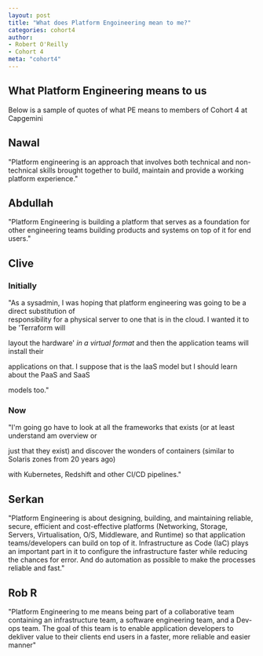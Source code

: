 ```yaml
---
layout: post
title: "What does Platform Engoineering mean to me?"
categories: cohort4
author:
- Robert O'Reilly
- Cohort 4
meta: "cohort4"
---
```


## What Platform Engineering means to us

Below is a sample of quotes of what PE means to members of Cohort 4 at Capgemini

## Nawal

"Platform engineering is an approach that involves both technical and non-technical skills brought together to build, maintain and provide a working platform experience."

## Abdullah

"Platform Engineering is building a platform that serves as a foundation for other engineering teams building products and systems on top of it for end users."

## Clive

### Initially
 
"As a sysadmin, I was hoping that platform engineering was going to be a direct substitution of  
responsibility for a physical server to one that is in the cloud. I wanted it to be 'Terraform will

layout the hardware' _in a virtual format_ and then the application teams will install their  

applications on that. I suppose that is the IaaS model but I should learn about the PaaS and SaaS  

models too."

### Now
 
"I'm going go have to look at all the frameworks that exists (or at least understand am overview or

just that they exist) and discover the wonders of containers (similar to Solaris zones from 20 years ago)

with Kubernetes, Redshift and other CI/CD pipelines."

## Serkan

"Platform Engineering is about designing, building, and maintaining reliable, secure, efficient and cost-effective platforms (Networking, Storage, Servers, Virtualisation, O/S, Middleware, and Runtime) so that application teams/developers can build on top of it. Infrastructure as Code (IaC) plays an important part in it to configure the infrastructure faster while reducing the chances for error. And do automation as possible to make the processes reliable and fast."

## Rob R

"Platform Engineering to me means being part of a collaborative team containing an infrastructure team, a software engineering team, and a Dev-ops team.  The goal of this team is to enable application developers to dekliver value to their clients end users in a faster, more reliable and easier manner"